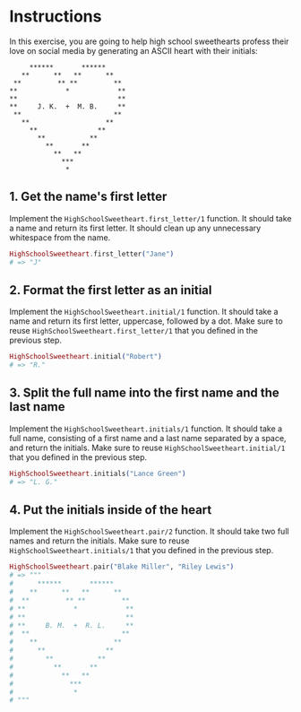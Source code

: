 # Instructions

In this exercise, you are going to help high school sweethearts profess their love on social media by generating an ASCII heart with their initials:

```
     ******       ******
   **      **   **      **
 **         ** **         **
**            *            **
**                         **
**     J. K.  +  M. B.     **
 **                       **
   **                   **
     **               **
       **           **
         **       **
           **   **
             ***
              *
```

## 1. Get the name's first letter

Implement the `HighSchoolSweetheart.first_letter/1` function. It should take a name and return its first letter. It should clean up any unnecessary whitespace from the name.

```elixir
HighSchoolSweetheart.first_letter("Jane")
# => "J"
```

## 2. Format the first letter as an initial

Implement the `HighSchoolSweetheart.initial/1` function. It should take a name and return its first letter, uppercase, followed by a dot. Make sure to reuse `HighSchoolSweetheart.first_letter/1` that you defined in the previous step.

```elixir
HighSchoolSweetheart.initial("Robert")
# => "R."
```

## 3. Split the full name into the first name and the last name

Implement the `HighSchoolSweetheart.initials/1` function. It should take a full name, consisting of a first name and a last name separated by a space, and return the initials. Make sure to reuse `HighSchoolSweetheart.initial/1` that you defined in the previous step.

```elixir
HighSchoolSweetheart.initials("Lance Green")
# => "L. G."
```

## 4. Put the initials inside of the heart

Implement the `HighSchoolSweetheart.pair/2` function. It should take two full names and return the initials. Make sure to reuse `HighSchoolSweetheart.initials/1` that you defined in the previous step.

```elixir
HighSchoolSweetheart.pair("Blake Miller", "Riley Lewis")
# => """
#      ******       ******
#    **      **   **      **
#  **         ** **         **
# **            *            **
# **                         **
# **     B. M.  +  R. L.     **
#  **                       **
#    **                   **
#      **               **
#        **           **
#          **       **
#            **   **
#              ***
#               *
# """
```
